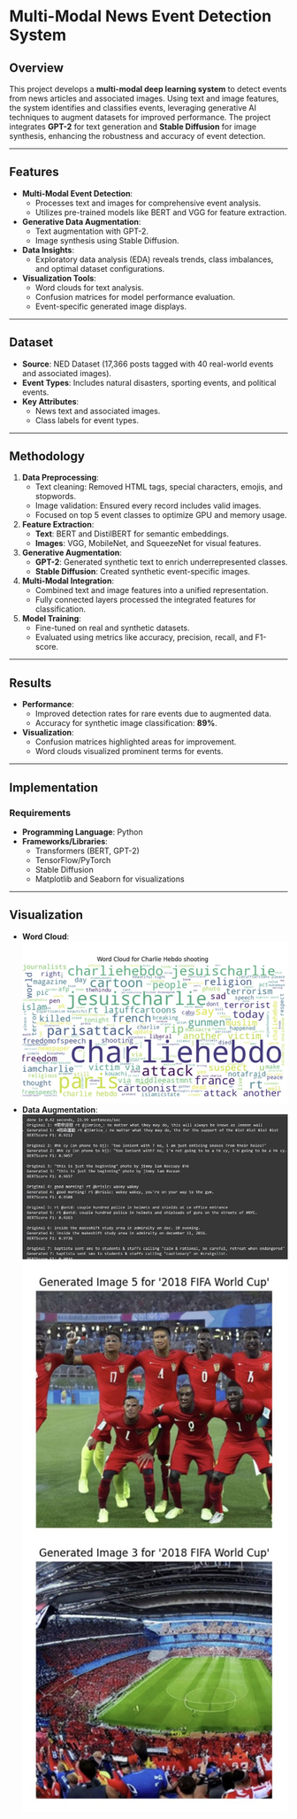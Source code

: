 # Multi-Modal News Event Detection System

## Overview
This project develops a **multi-modal deep learning system** to detect events from news articles and associated images. Using text and image features, the system identifies and classifies events, leveraging generative AI techniques to augment datasets for improved performance. The project integrates **GPT-2** for text generation and **Stable Diffusion** for image synthesis, enhancing the robustness and accuracy of event detection.

---

## Features
- **Multi-Modal Event Detection**:
  - Processes text and images for comprehensive event analysis.
  - Utilizes pre-trained models like BERT and VGG for feature extraction.
- **Generative Data Augmentation**:
  - Text augmentation with GPT-2.
  - Image synthesis using Stable Diffusion.
- **Data Insights**:
  - Exploratory data analysis (EDA) reveals trends, class imbalances, and optimal dataset configurations.
- **Visualization Tools**:
  - Word clouds for text analysis.
  - Confusion matrices for model performance evaluation.
  - Event-specific generated image displays.

---

## Dataset
- **Source**: NED Dataset (17,366 posts tagged with 40 real-world events and associated images).
- **Event Types**: Includes natural disasters, sporting events, and political events.
- **Key Attributes**:
  - News text and associated images.
  - Class labels for event types.

---

## Methodology
1. **Data Preprocessing**:
   - Text cleaning: Removed HTML tags, special characters, emojis, and stopwords.
   - Image validation: Ensured every record includes valid images.
   - Focused on top 5 event classes to optimize GPU and memory usage.
2. **Feature Extraction**:
   - **Text**: BERT and DistilBERT for semantic embeddings.
   - **Images**: VGG, MobileNet, and SqueezeNet for visual features.
3. **Generative Augmentation**:
   - **GPT-2**: Generated synthetic text to enrich underrepresented classes.
   - **Stable Diffusion**: Created synthetic event-specific images.
4. **Multi-Modal Integration**:
   - Combined text and image features into a unified representation.
   - Fully connected layers processed the integrated features for classification.
5. **Model Training**:
   - Fine-tuned on real and synthetic datasets.
   - Evaluated using metrics like accuracy, precision, recall, and F1-score.

---

## Results
- **Performance**:
  - Improved detection rates for rare events due to augmented data.
  - Accuracy for synthetic image classification: **89%**.
- **Visualization**:
  - Confusion matrices highlighted areas for improvement.
  - Word clouds visualized prominent terms for events.

---

## Implementation
### Requirements
- **Programming Language**: Python
- **Frameworks/Libraries**:
  - Transformers (BERT, GPT-2)
  - TensorFlow/PyTorch
  - Stable Diffusion
  - Matplotlib and Seaborn for visualizations

---

## Visualization
- **Word Cloud**:
  ![Word Cloud Example](images/wordcloud.jpg)
- **Data Augmentation**:
  ![Text Example](images/text_augmentation.jpg)
  ![Image Example](images/image_augmentation.jpg)
